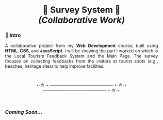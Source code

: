 <h1 align="center"><b>🌟 Survey System 🌟</b> <br> <i>(Collaborative Work)</i></h1>

### 💫 Intro
<p align="justify">A collaborative project from my <b>Web Development</b> course, built using <b>HTML</b>, <b>CSS</b>, and <b>JavaScript</b>. I will be showing the part I worked on which is the Local Tourism Feedback System and the Main Page. The survey focuses on collecting feedbacks from the visitors at tourist spots (e.g., beaches, heritage sites) to help improve facilities.</p>

<br>
<p align="center">⋆⋅☆⋅⋆ ───────────────────── ⋆⋅☆⋅⋆ ───────────────────── ⋆⋅☆⋅⋆</p>
<br>

### *Coming Soon...*
